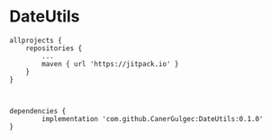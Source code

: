# DateUtils

	allprojects {
		repositories {
			...
			maven { url 'https://jitpack.io' }
		}
	}
	
	

	dependencies {
	        implementation 'com.github.CanerGulgec:DateUtils:0.1.0'
	}

